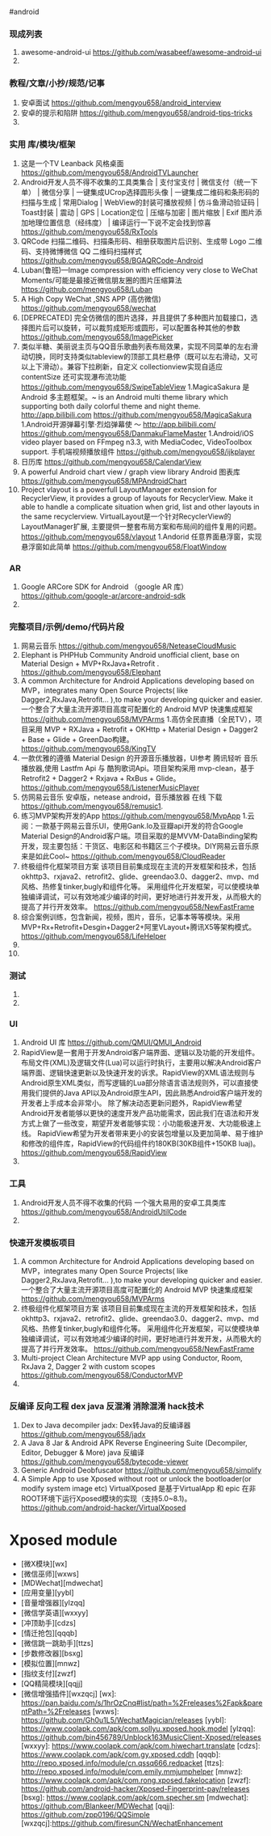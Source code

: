 #android
### 现成列表
1. awesome-android-ui
https://github.com/wasabeef/awesome-android-ui
1. 
### 教程/文章/小抄/规范/记事
1. 安卓面试
https://github.com/mengyou658/android_interview
1. 安卓的提示和陷阱 
https://github.com/mengyou658/android-tips-tricks
1. 
### 实用 库/模块/框架
1. 这是一个TV Leanback 风格桌面 
https://github.com/mengyou658/AndroidTVLauncher
1. Android开发人员不得不收集的工具类集合 | 支付宝支付 | 微信支付（统一下单） | 微信分享 | 一键集成UCrop选择圆形头像 | 一键集成二维码和条形码的扫描与生成 | 常用Dialog | WebView的封装可播放视频 | 仿斗鱼滑动验证码 | Toast封装 | 震动 | GPS | Location定位 | 压缩与加密 | 图片缩放 | Exif 图片添加地理位置信息（经纬度） | 编译运行一下说不定会找到惊喜
https://github.com/mengyou658/RxTools
1. QRCode 扫描二维码、扫描条形码、相册获取图片后识别、生成带 Logo 二维码、支持微博微信 QQ 二维码扫描样式
https://github.com/mengyou658/BGAQRCode-Android
1. Luban(鲁班)—Image compression with efficiency very close to WeChat Moments/可能是最接近微信朋友圈的图片压缩算法
https://github.com/mengyou658/Luban
1. A High Copy WeChat ,SNS APP (高仿微信)
https://github.com/mengyou658/wechat
1. [DEPRECATED] 完全仿微信的图片选择，并且提供了多种图片加载接口，选择图片后可以旋转，可以裁剪成矩形或圆形，可以配置各种其他的参数
https://github.com/mengyou658/ImagePicker
1. 类似半糖、美丽说主页与QQ音乐歌曲列表布局效果，实现不同菜单的左右滑动切换，同时支持类似tableview的顶部工具栏悬停（既可以左右滑动，又可以上下滑动）。兼容下拉刷新，自定义 collectionview实现自适应 contentSize 还可实现瀑布流功能
https://github.com/mengyou658/SwipeTableView
1.MagicaSakura 是 Android 多主题框架。~ is an Android multi theme library which supporting both daily colorful theme and night theme. http://app.bilibili.com
https://github.com/mengyou658/MagicaSakura
1.Android开源弹幕引擎·烈焰弹幕使 ～ http://app.bilibili.com/
https://github.com/mengyou658/DanmakuFlameMaster
1.Android/iOS video player based on FFmpeg n3.3, with MediaCodec, VideoToolbox support.  手机端视频播放组件
https://github.com/mengyou658/ijkplayer
1. 日历库
https://github.com/mengyou658/CalendarView
1. A powerful Android chart view / graph view library Android 图表库
https://github.com/mengyou658/MPAndroidChart
1. Project vlayout is a powerfull LayoutManager extension for RecyclerView, it provides a group of layouts for RecyclerView. Make it able to handle a complicate situation when grid, list and other layouts in the same recyclerview. VirtualLayout是一个针对RecyclerView的LayoutManager扩展, 主要提供一整套布局方案和布局间的组件复用的问题。
https://github.com/mengyou658/vlayout
1.Andorid 任意界面悬浮窗，实现悬浮窗如此简单
https://github.com/mengyou658/FloatWindow
### AR
1. Google ARCore SDK for Android （google AR 库）
https://github.com/google-ar/arcore-android-sdk
1. 
### 完整项目/示例/demo/代码片段
1.  网易云音乐
https://github.com/mengyou658/NeteaseCloudMusic
1. Elephant is PHPHub Community Android unofficial client, base on Material Design + MVP+RxJava+Retrofit .
https://github.com/mengyou658/Elephant
1. A common Architecture for Android Applications developing based on MVP，integrates many Open Source Projects( like Dagger2,RxJava,Retrofit... ),to make your developing quicker and easier. 一个整合了大量主流开源项目高度可配置化的 Android MVP 快速集成框架
https://github.com/mengyou658/MVPArms
1.高仿全民直播（全民TV），项目采用 MVP + RXJava + Retrofit + OKHttp + Material Design + Dagger2 + Base + Glide + GreenDao构建。
https://github.com/mengyou658/KingTV 
1. 一款优雅的遵循 Material Design 的开源音乐播放器，UI参考 腾讯轻听 音乐播放器,使用 Lastfm Api 与 酷狗歌词Api。项目架构采用 mvp-clean，基于 Retrofit2 + Dagger2 + Rxjava + RxBus + Glide。
https://github.com/mengyou658/ListenerMusicPlayer
1. 仿网易云音乐 安卓版，netease android，音乐播放器 在线 下载
https://github.com/mengyou658/remusic1. 
1. 练习MVP架构开发的App
https://github.com/mengyou658/MvpApp
1.云阅：一款基于网易云音乐UI，使用Gank.Io及豆瓣api开发的符合Google Material Design的Android客户端。项目采取的是MVVM-DataBinding架构开发，现主要包括：干货区、电影区和书籍区三个子模块。DIY网易云音乐原来是如此Cool~
https://github.com/mengyou658/CloudReader
1. 终极组件化框架项目方案 该项目目前集成现在主流的开发框架和技术，包括okhttp3、rxjava2、retrofit2、glide、greendao3.0、dagger2、mvp、md风格、热修复tinker,bugly和组件化等。 采用组件化开发框架，可以使模块单独编译调试，可以有效地减少编译的时间，更好地进行并发开发，从而极大的提高了并行开发效率。
https://github.com/mengyou658/NewFastFrame
1. 综合案例训练，包含新闻，视频，图片，音乐，记事本等等模块。采用MVP+Rx+Retrofit+Desgin+Dagger2+阿里VLayout+腾讯X5等架构模式。
https://github.com/mengyou658/LifeHelper
1.
1.
### 测试
1. 
1. 
### UI
1. Android UI 库
https://github.com/QMUI/QMUI_Android
1. RapidView是一套用于开发Android客户端界面、逻辑以及功能的开发组件。布局文件(XML)及逻辑文件(Lua)可以运行时执行，主要用以解决Android客户端界面、逻辑快速更新以及快速开发的诉求。RapidView的XML语法规则与Android原生XML类似，而写逻辑的Lua部分除语言语法规则外，可以直接使用我们提供的Java API以及Android原生API，因此熟悉Android客户端开发的开发者上手成本会非常小。
除了解决动态更新问题外，RapidView希望Android开发者能够以更快的速度开发产品功能需求，因此我们在语法和开发方式上做了一些改变，期望开发者能够实现：小功能极速开发、大功能极速上线。
RapidView希望为开发者带来更小的安装包增量以及更加简单、易于维护和修改的组件库，RapidView的代码组件约180KB(30KB组件+150KB luaj)。
https://github.com/mengyou658/RapidView
1. 
### 工具
1. Android开发人员不得不收集的代码 一个强大易用的安卓工具类库
https://github.com/mengyou658/AndroidUtilCode
1. 
### 快速开发模板项目
1. A common Architecture for Android Applications developing based on MVP，integrates many Open Source Projects( like Dagger2,RxJava,Retrofit... ),to make your developing quicker and easier. 一个整合了大量主流开源项目高度可配置化的 Android MVP 快速集成框架
https://github.com/mengyou658/MVPArms
1. 终极组件化框架项目方案 该项目目前集成现在主流的开发框架和技术，包括okhttp3、rxjava2、retrofit2、glide、greendao3.0、dagger2、mvp、md风格、热修复tinker,bugly和组件化等。 采用组件化开发框架，可以使模块单独编译调试，可以有效地减少编译的时间，更好地进行并发开发，从而极大的提高了并行开发效率。
https://github.com/mengyou658/NewFastFrame
1. Multi-project Clean Architecture MVP app using Conductor, Room, RxJava 2, Dagger 2 with custom scopes
https://github.com/mengyou658/ConductorMVP
1. 


### 反编译 反向工程 dex java 反混淆 消除混淆 hack技术
1. Dex to Java decompiler jadx: Dex转Java的反编译器
https://github.com/mengyou658/jadx
1. A Java 8 Jar & Android APK Reverse Engineering Suite (Decompiler, Editor, Debugger & More)  java 反编译
https://github.com/mengyou658/bytecode-viewer
1. Generic Android Deobfuscator
https://github.com/mengyou658/simplify
1. A Simple App to use Xposed without root or unlock the bootloader(or modify system image etc) VirtualXposed 是基于VirtualApp 和 epic 在非ROOT环境下运行Xposed模块的实现（支持5.0~8.1)。
https://github.com/android-hacker/VirtualXposed


# Xposed module
- [微X模块][wx]
- [微信巫师][wxws]
- [MDWechat][mdwechat]
- [应用变量][yybl]
- [音量增强器][ylzqq]
- [微信学英语][wxxyy]
- [冲顶助手][cdzs]
- [情迁抢包][qqqb]
- [微信跳一跳助手][ttzs]
- [步数修改器][bsxg]
- [模拟位置][mnwz]
- [指纹支付][zwzf]
- [QQ精简模块][qqjj]
- [微信增强插件][wxzqcj]
[wx]: https://pan.baidu.com/s/1hrOzCnq#list/path=%2Freleases%2Fapk&parentPath=%2Freleases
[wxws]: https://github.com/Gh0u1L5/WechatMagician/releases
[yybl]: https://www.coolapk.com/apk/com.sollyu.xposed.hook.model
[ylzqq]: https://github.com/bin456789/Unblock163MusicClient-Xposed/releases
[wxxyy]: https://www.coolapk.com/apk/com.hiwechart.translate
[cdzs]: https://www.coolapk.com/apk/com.gy.xposed.cddh
[qqqb]: http://repo.xposed.info/module/cn.qssq666.redpacket
[ttzs]: http://repo.xposed.info/module/com.emily.mmjumphelper
[mnwz]: https://www.coolapk.com/apk/com.rong.xposed.fakelocation
[zwzf]: https://github.com/android-hacker/Xposed-Fingerprint-pay/releases
[bsxg]: https://www.coolapk.com/apk/com.specher.sm
[mdwechat]: https://github.com/Blankeer/MDWechat
[qqjj]: https://github.com/zpp0196/QQSimple
[wxzqcj]:https://github.com/firesunCN/WechatEnhancement
